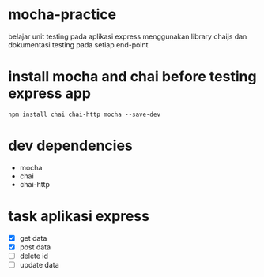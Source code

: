 # mocha-practice
belajar unit testing pada aplikasi express menggunakan library chaijs dan dokumentasi
testing pada setiap end-point
# install mocha and chai before testing express app
`npm install chai chai-http mocha --save-dev`


# dev dependencies
- mocha
- chai
- chai-http

# task aplikasi express
- [x] get data
- [x] post data
- [ ] delete id
- [ ] update data